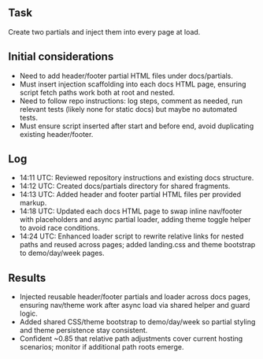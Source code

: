 ## Task
Create two partials and inject them into every page at load.

## Initial considerations
* Need to add header/footer partial HTML files under docs/partials.
* Must insert injection scaffolding into each docs HTML page, ensuring script fetch paths work both at root and nested.
* Need to follow repo instructions: log steps, comment as needed, run relevant tests (likely none for static docs) but maybe no automated tests.
* Must ensure script inserted after <body> start and before </body> end, avoid duplicating existing header/footer.

## Log
* 14:11 UTC: Reviewed repository instructions and existing docs structure.
* 14:12 UTC: Created docs/partials directory for shared fragments.
* 14:13 UTC: Added header and footer partial HTML files per provided markup.
* 14:18 UTC: Updated each docs HTML page to swap inline nav/footer with placeholders and async partial loader, adding theme toggle helper to avoid race conditions.
* 14:24 UTC: Enhanced loader script to rewrite relative links for nested paths and reused across pages; added landing.css and theme bootstrap to demo/day/week pages.

## Results
* Injected reusable header/footer partials and loader across docs pages, ensuring nav/theme work after async load via shared helper and guard logic.
* Added shared CSS/theme bootstrap to demo/day/week so partial styling and theme persistence stay consistent.
* Confident ~0.85 that relative path adjustments cover current hosting scenarios; monitor if additional path roots emerge.
